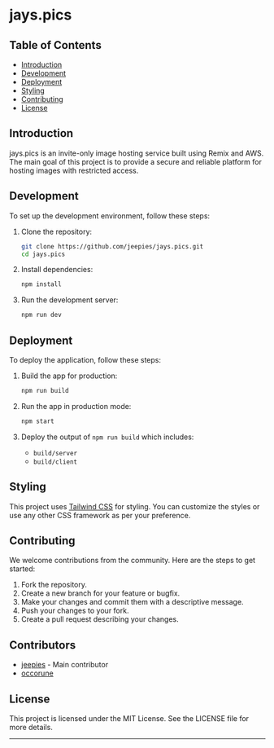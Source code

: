 # jays.pics

## Table of Contents
- [Introduction](#introduction)
- [Development](#development)
- [Deployment](#deployment)
- [Styling](#styling)
- [Contributing](#contributing)
- [License](#license)

## Introduction

jays.pics is an invite-only image hosting service built using Remix and AWS. The main goal of this project is to provide a secure and reliable platform for hosting images with restricted access.

## Development

To set up the development environment, follow these steps:

1. Clone the repository:
    ```sh
    git clone https://github.com/jeepies/jays.pics.git
    cd jays.pics
    ```

2. Install dependencies:
    ```sh
    npm install
    ```

3. Run the development server:
    ```sh
    npm run dev
    ```

## Deployment

To deploy the application, follow these steps:

1. Build the app for production:
    ```sh
    npm run build
    ```

2. Run the app in production mode:
    ```sh
    npm start
    ```

3. Deploy the output of `npm run build` which includes:
    - `build/server`
    - `build/client`

## Styling

This project uses [Tailwind CSS](https://tailwindcss.com/) for styling. You can customize the styles or use any other CSS framework as per your preference.

## Contributing

We welcome contributions from the community. Here are the steps to get started:

1. Fork the repository.
2. Create a new branch for your feature or bugfix.
3. Make your changes and commit them with a descriptive message.
4. Push your changes to your fork.
5. Create a pull request describing your changes.

## Contributors

- [jeepies](https://github.com/jeepies) - Main contributor
- [occorune](https://github.com/occorune)

## License

This project is licensed under the MIT License. See the LICENSE file for more details.

---
